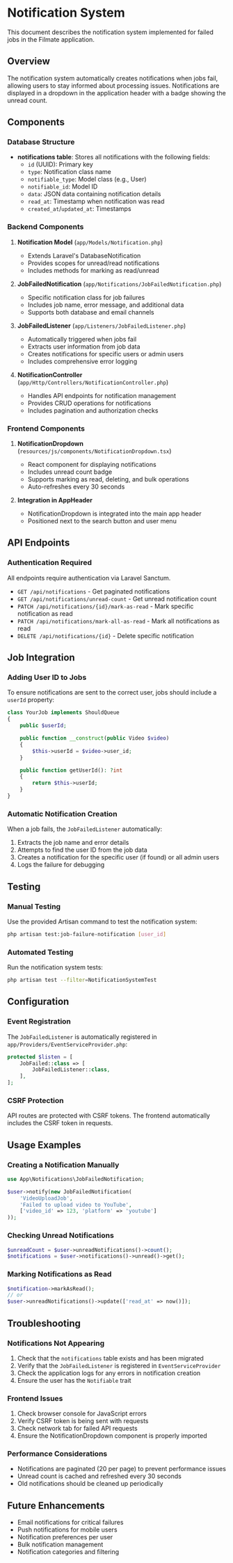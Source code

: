 # Notification System

This document describes the notification system implemented for failed jobs in the Filmate application.

## Overview

The notification system automatically creates notifications when jobs fail, allowing users to stay informed about processing issues. Notifications are displayed in a dropdown in the application header with a badge showing the unread count.

## Components

### Database Structure

- **notifications table**: Stores all notifications with the following fields:
  - `id` (UUID): Primary key
  - `type`: Notification class name
  - `notifiable_type`: Model class (e.g., User)
  - `notifiable_id`: Model ID
  - `data`: JSON data containing notification details
  - `read_at`: Timestamp when notification was read
  - `created_at`/`updated_at`: Timestamps

### Backend Components

1. **Notification Model** (`app/Models/Notification.php`)
   - Extends Laravel's DatabaseNotification
   - Provides scopes for unread/read notifications
   - Includes methods for marking as read/unread

2. **JobFailedNotification** (`app/Notifications/JobFailedNotification.php`)
   - Specific notification class for job failures
   - Includes job name, error message, and additional data
   - Supports both database and email channels

3. **JobFailedListener** (`app/Listeners/JobFailedListener.php`)
   - Automatically triggered when jobs fail
   - Extracts user information from job data
   - Creates notifications for specific users or admin users
   - Includes comprehensive error logging

4. **NotificationController** (`app/Http/Controllers/NotificationController.php`)
   - Handles API endpoints for notification management
   - Provides CRUD operations for notifications
   - Includes pagination and authorization checks

### Frontend Components

1. **NotificationDropdown** (`resources/js/components/NotificationDropdown.tsx`)
   - React component for displaying notifications
   - Includes unread count badge
   - Supports marking as read, deleting, and bulk operations
   - Auto-refreshes every 30 seconds

2. **Integration in AppHeader**
   - NotificationDropdown is integrated into the main app header
   - Positioned next to the search button and user menu

## API Endpoints

### Authentication Required
All endpoints require authentication via Laravel Sanctum.

- `GET /api/notifications` - Get paginated notifications
- `GET /api/notifications/unread-count` - Get unread notification count
- `PATCH /api/notifications/{id}/mark-as-read` - Mark specific notification as read
- `PATCH /api/notifications/mark-all-as-read` - Mark all notifications as read
- `DELETE /api/notifications/{id}` - Delete specific notification

## Job Integration

### Adding User ID to Jobs

To ensure notifications are sent to the correct user, jobs should include a `userId` property:

```php
class YourJob implements ShouldQueue
{
    public $userId;

    public function __construct(public Video $video)
    {
        $this->userId = $video->user_id;
    }

    public function getUserId(): ?int
    {
        return $this->userId;
    }
}
```

### Automatic Notification Creation

When a job fails, the `JobFailedListener` automatically:

1. Extracts the job name and error details
2. Attempts to find the user ID from the job data
3. Creates a notification for the specific user (if found) or all admin users
4. Logs the failure for debugging

## Testing

### Manual Testing

Use the provided Artisan command to test the notification system:

```bash
php artisan test:job-failure-notification [user_id]
```

### Automated Testing

Run the notification system tests:

```bash
php artisan test --filter=NotificationSystemTest
```

## Configuration

### Event Registration

The `JobFailedListener` is automatically registered in `app/Providers/EventServiceProvider.php`:

```php
protected $listen = [
    JobFailed::class => [
        JobFailedListener::class,
    ],
];
```

### CSRF Protection

API routes are protected with CSRF tokens. The frontend automatically includes the CSRF token in requests.

## Usage Examples

### Creating a Notification Manually

```php
use App\Notifications\JobFailedNotification;

$user->notify(new JobFailedNotification(
    'VideoUploadJob',
    'Failed to upload video to YouTube',
    ['video_id' => 123, 'platform' => 'youtube']
));
```

### Checking Unread Notifications

```php
$unreadCount = $user->unreadNotifications()->count();
$notifications = $user->notifications()->unread()->get();
```

### Marking Notifications as Read

```php
$notification->markAsRead();
// or
$user->unreadNotifications()->update(['read_at' => now()]);
```

## Troubleshooting

### Notifications Not Appearing

1. Check that the `notifications` table exists and has been migrated
2. Verify that the `JobFailedListener` is registered in `EventServiceProvider`
3. Check the application logs for any errors in notification creation
4. Ensure the user has the `Notifiable` trait

### Frontend Issues

1. Check browser console for JavaScript errors
2. Verify CSRF token is being sent with requests
3. Check network tab for failed API requests
4. Ensure the NotificationDropdown component is properly imported

### Performance Considerations

- Notifications are paginated (20 per page) to prevent performance issues
- Unread count is cached and refreshed every 30 seconds
- Old notifications should be cleaned up periodically

## Future Enhancements

- Email notifications for critical failures
- Push notifications for mobile users
- Notification preferences per user
- Bulk notification management
- Notification categories and filtering 